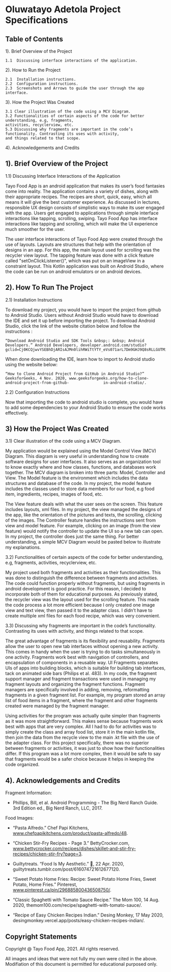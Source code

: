 # Oluwatayo Adetola Project Specifications



## Table of Contents 

1). Brief Overview of the Project 

    1.1  Discussing interface interactions of the application.

2). How to Run the Project 

    2.1  Installation instructions.
    2.2  Configuration instructions.
    2.3  Screenshots and Arrows to guide the user through the app interface. 

3). How the Project Was Created

	3.1 Clear illustration of the code using a MCV Diagram.
    3.2 Functionalities of certain aspects of the code for better understanding, e.g, fragments, 
    activities, recyclerview, etc.
    5.3 Discussing why fragments are important in the code’s functionality. Contrasting its uses with activity, 
    and things related to that scope.  

4). Acknowledgements and Credits

 
## 1). Brief Overview of the Project  

1.1)   Discussing Interface Interactions of the Application

Tayo Food App is an android application that makes its user’s food fantasies come into reality. The application contains a variety of dishes, along with their appropriate recipes. The recipes are short, quick, easy, which all means it will give the best customer experience. As discussed in lectures, responsible UX design consists of simplistic ways to make its user engaged with the app. Users get engaged to applications through simple interface interactions like tapping, scrolling, swiping. Tayo Food App has interface interactions like tapping and scrolling, which will make the UI experience much smoother for the user. 

The user interface interactions of Tayo Food App were created through the use of layouts. Layouts are structures that help with the orientation of designs in an app. For this app, the main layout used for scrolling was the recycler view layout. The tapping feature was done with a click feature called "setOnClickListener()", which was put on an imageView in a constraint layout. This Kotlin application was built on Android Studio, where the code can be run on android emulators or on android devices.


## 2). How To Run The Project 

2.1)  Installation Instructions

To download my project, you would have to import the project from github to Android Studio. Users without Android Studio would have to download the IDE and set it up before importing the project. To download Android Studio, click the link of the website citation below and follow the instructions : 

    “Download Android Studio and SDK Tools &nbsp;: &nbsp; Android Developers.” Android Developers, developer.android.com/studio?gclid=Cj0KCQjwvYSEBhDjARIsAJMn0lihRWiTtYTY_eVs071arL7Dm9GHJ9Q8sRLLGUTMi3AowNpA_33WrAQaAhPrEALw_wcB&amp;gclsrc=aw.ds. 

When done downloading the IDE, learn how to import to Android studio using the website below:

    “How to Clone Android Project from GitHub in Android Studio?” GeeksforGeeks, 4 Nov. 2020, www.geeksforgeeks.org/how-to-clone-android-project-from-github-               in-android-studio/. 
    
2.2)  Configuration Instructions

Now that importing the code to android studio is complete, you would have to add some dependencies to your Android Studio to ensure the code works effectively.



## 3) How the Project Was Created


3.1)    Clear illustration of the code using a MCV Diagram.

My application would be explained using the Model Control View (MCV) Diagram. This diagram is very useful in understanding how to create software designs for user interfaces. It also serves as an organization tool to know exactly where and how classes, functions, and databases work together. The MCV diagram is broken into three parts: Model, Controller and View. The Model feature is the environment which includes the data structures and database of the code. In my project, the model feature includes the classes used to store data members for our food, e.g food item, ingredients, recipes, images of food, etc. 

The View feature deals with what the user sees on the screen. This feature includes layouts, xml files. In my project, the view managed the designs of the app, like the orientation of the pictures and texts, the scrolling, clicking of the images. The Controller feature handles the instructions sent from view and model feature. For example, clicking on an image (from the view feature) would notify the controller to update the UI so a new tab can open. In my project, the controller does just the same thing. For better understanding, a simple MCV Diagram would be pasted below to illustrate my explanations. 


3.2)    Functionalities of certain aspects of the code for better understanding, e.g, fragments, activities, recyclerview, etc.

My project used both fragments and activities as their functionalities. This was done to distinguish the difference between fragments and activities. The code could function properly without fragments, but using fragments in android development is good practice. For this reason, I decided to incorporate both of them for educational purposes. As previously stated, the recycler view was the layout used for the scrolling feature. This made the code process a lot more efficient because I only created one image view and text view, then passed it to the adapter class. I didn’t have to create multiple xml files for each food recipe, which was very convenient.  

3.3)    Discussing why fragments are important in the code’s functionality. Contrasting its uses with activity, and things related to that scope. 

The great advantage of fragments is its flexibility and reusability. Fragments allow the user to open new tab interfaces without opening a new activity. This comes in handy when the user is trying to do tasks simultaneously in one activity. Fragments work best with navigation of controllers, and encapsulation of components in a reusable way. UI Fragments separates UIs of apps into building blocks, which is suitable for building tab interfaces, tack on animated side bars (Philips et al. 483).  In my code, the fragment support manager and fragment transactions were used in managing my fragment layouts and organizing the fragment functions. Fragment managers are specifically involved in adding, removing, reformatting fragments in a given fragment list. For example, my program stored an array list of food items in a fragment, where the fragment and other fragments created were managed by the fragment manager. 

Using activities for the program was actually quite simpler than fragments as it was more straightforward. This makes sense because fragments work best with apps that are very complex. All I had to do for activities was to simply create the class and array food list, store it in the main kotlin file, then join the data from the recycle view to the main .kt file with the use of the adapter class. For this project specifically, there was no superior between fragments or activities, it was just to show how their functionalities differ. If this program was a lot more complex, then it would be safe to say that fragments would be a safer choice because it helps in keeping the code organized. 



## 4).    Acknowledgements and Credits 
Fragment Information:

- Phillips, Bill, et al. Android Programming - The Big Nerd Ranch Guide. 3rd Edition ed., Big Nerd Ranch, LLC, 2017. 


Food Images:

- “Pasta Alfredo.” Chef Papi Kitchens, www.chefpapikitchens.com/product/pasta-alfredo/48. 

- “Chicken Stir-Fry Recipes - Page 3.” BettyCrocker.com, www.bettycrocker.com/recipes/dishes/skillet-and-stir-fry-recipes/chicken-stir-fry?page=3. 

- Guiltytreats. “Food Is My Aesthetic.” 🍦, 22 Apr. 2020, guiltytreats.tumblr.com/post/616074721612677120. 

- “Sweet Potato Home Fries: Recipe: Sweet Potato Home Fries, Sweet Potato, Home Fries.” Pinterest, www.pinterest.ca/pin/296885800436508750/. 

- “Classic Spaghetti with Tomato Sauce Recipe.” The Mom 100, 14 Aug. 2020, themom100.com/recipe/spaghetti-with-tomato-sauce/. 

- “Recipe of Easy Chicken Recipes Indian.” Desing Monkey, 17 May 2020, desingmonkey.vercel.app/posts/easy-chicken-recipes-indian/. 

## Copyright Statements

Copyright @ Tayo Food App, 2021. All rights reserved.

All images and ideas that were not fully my own were cited in the above.
Modifiation of this document is permitted for educational purposed only. 
